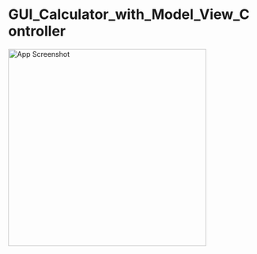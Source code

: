 # GUI_Calculator_with_Model_View_Controller

<img src="GUI_Calculator_with_Model_View_Controller/Screenshot.png" alt="App Screenshot" width="400"/>
